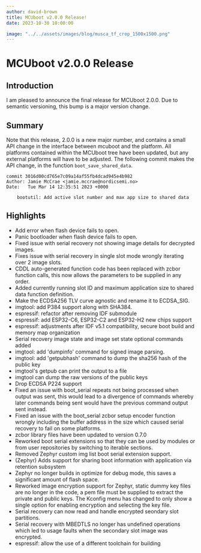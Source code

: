 ```yaml
---
author: david-brown
title: MCUboot v2.0.0 Release!
date: 2023-10-30 10:00:00

image: "../../assets/images/blog/musca_tf_crop_1500x1500.png"
---
```


# **MCUboot v2.0.0 Release**

## Introduction

I am pleased to announce the final release for MCUboot 2.0.0. Due to semantic
versioning, this bump is a major version change.

## Summary

Note that this release, 2.0.0 is a new major number, and contains a small API
change in the interface between mcuboot and the platform.  All platforms
contained within the MCUboot tree have been updated, but any external platforms
will have to be adjusted.  The following commit makes the API change, in the
function `boot_save_shared_data`.

    commit 3016d00cd765e7c09a14af55fb4dcad945e4b982
    Author: Jamie McCrae <jamie.mccrae@nordicsemi.no>
    Date:   Tue Mar 14 12:35:51 2023 +0000

        bootutil: Add active slot number and max app size to shared data

## Highlights

- Add error when flash device fails to open.
- Panic bootloader when flash device fails to open.
- Fixed issue with serial recovery not showing image details for
  decrypted images.
- Fixes issue with serial recovery in single slot mode wrongly
  iterating over 2 image slots.
- CDDL auto-generated function code has been replaced with zcbor function
  calls, this now allows the parameters to be supplied in any order.
- Added currently running slot ID and maximum application size to
  shared data function definition.
- Make the ECDSA256 TLV curve agnostic and rename it to ECDSA_SIG.
- imgtool: add P384 support along with SHA384.
- espressif: refactor after removing IDF submodule
- espressif: add ESP32-C6, ESP32-C2 and ESP32-H2 new chips support
- espressif: adjustments after IDF v5.1 compatibility, secure boot build and memory map organization
- Serial recovery image state and image set state optional commands added
- imgtool: add 'dumpinfo' command for signed image parsing.
- imgtool: add 'getpubhash' command to dump the sha256 hash of the public key
- imgtool's getpub can print the output to a file
- imgtool can dump the raw versions of the public keys
- Drop ECDSA P224 support
- Fixed an issue with boot_serial repeats not being processed when
  output was sent, this would lead to a divergence of commands
  whereby later commands being sent would have the previous command
  output sent instead.
- Fixed an issue with the boot_serial zcbor setup encoder function
  wrongly including the buffer address in the size which caused
  serial recovery to fail on some platforms.
- zcbor library files have been updated to version 0.7.0
- Reworked boot serial extensions so that they can be used by modules
  or from user repositories by switching to iterable sections.
- Removed Zephyr custom img list boot serial extension support.
- (Zephyr) Adds support for sharing boot information with
  application via retention subsystem
- Zephyr no longer builds in optimize for debug mode, this saves a
  significant amount of flash space.
- Reworked image encryption support for Zephyr, static dummy key files
  are no longer in the code, a pem file must be supplied to extract
  the private and public keys. The Kconfig menu has changed to only
  show a single option for enabling encryption and selecting the key
  file.
- Serial recovery can now read and handle encrypted seondary slot
  partitions.
- Serial recovery with MBEDTLS no longer has undefined operations which
  led to usage faults when the secondary slot image was encrypted.
- espressif: allow the use of a different toolchain for building
